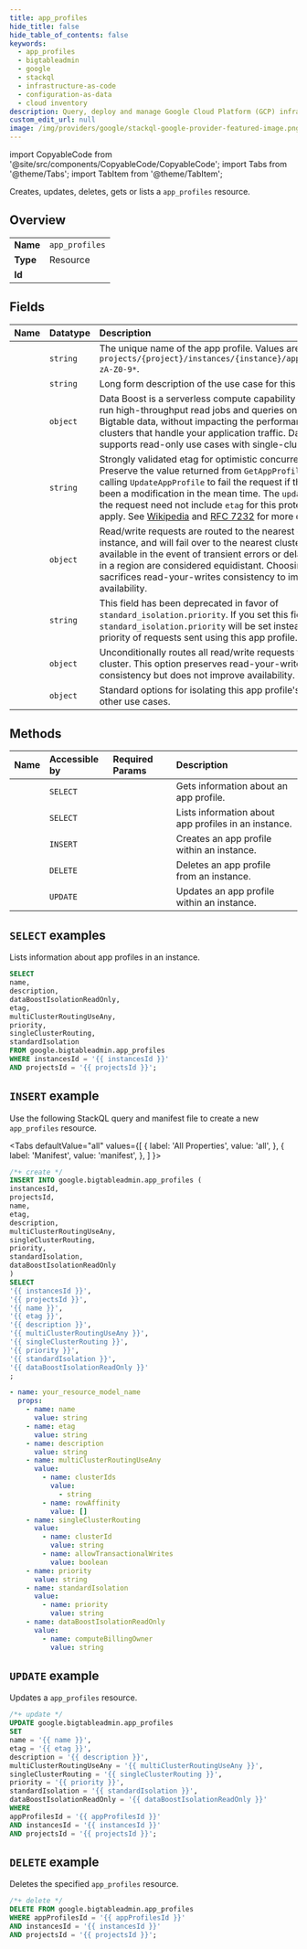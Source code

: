 ```yaml
---
title: app_profiles
hide_title: false
hide_table_of_contents: false
keywords:
  - app_profiles
  - bigtableadmin
  - google
  - stackql
  - infrastructure-as-code
  - configuration-as-data
  - cloud inventory
description: Query, deploy and manage Google Cloud Platform (GCP) infrastructure and resources using SQL
custom_edit_url: null
image: /img/providers/google/stackql-google-provider-featured-image.png
---
```


import CopyableCode from '@site/src/components/CopyableCode/CopyableCode';
import Tabs from '@theme/Tabs';
import TabItem from '@theme/TabItem';

Creates, updates, deletes, gets or lists a <code>app_profiles</code> resource.

## Overview
<table><tbody>
<tr><td><b>Name</b></td><td><code>app_profiles</code></td></tr>
<tr><td><b>Type</b></td><td>Resource</td></tr>
<tr><td><b>Id</b></td><td><CopyableCode code="google.bigtableadmin.app_profiles" /></td></tr>
</tbody></table>

## Fields
| Name | Datatype | Description |
|:-----|:---------|:------------|
| <CopyableCode code="name" /> | `string` | The unique name of the app profile. Values are of the form `projects/{project}/instances/{instance}/appProfiles/_a-zA-Z0-9*`. |
| <CopyableCode code="description" /> | `string` | Long form description of the use case for this AppProfile. |
| <CopyableCode code="dataBoostIsolationReadOnly" /> | `object` | Data Boost is a serverless compute capability that lets you run high-throughput read jobs and queries on your Bigtable data, without impacting the performance of the clusters that handle your application traffic. Data Boost supports read-only use cases with single-cluster routing. |
| <CopyableCode code="etag" /> | `string` | Strongly validated etag for optimistic concurrency control. Preserve the value returned from `GetAppProfile` when calling `UpdateAppProfile` to fail the request if there has been a modification in the mean time. The `update_mask` of the request need not include `etag` for this protection to apply. See [Wikipedia](https://en.wikipedia.org/wiki/HTTP_ETag) and [RFC 7232](https://tools.ietf.org/html/rfc7232#section-2.3) for more details. |
| <CopyableCode code="multiClusterRoutingUseAny" /> | `object` | Read/write requests are routed to the nearest cluster in the instance, and will fail over to the nearest cluster that is available in the event of transient errors or delays. Clusters in a region are considered equidistant. Choosing this option sacrifices read-your-writes consistency to improve availability. |
| <CopyableCode code="priority" /> | `string` | This field has been deprecated in favor of `standard_isolation.priority`. If you set this field, `standard_isolation.priority` will be set instead. The priority of requests sent using this app profile. |
| <CopyableCode code="singleClusterRouting" /> | `object` | Unconditionally routes all read/write requests to a specific cluster. This option preserves read-your-writes consistency but does not improve availability. |
| <CopyableCode code="standardIsolation" /> | `object` | Standard options for isolating this app profile's traffic from other use cases. |

## Methods
| Name | Accessible by | Required Params | Description |
|:-----|:--------------|:----------------|:------------|
| <CopyableCode code="get" /> | `SELECT` | <CopyableCode code="appProfilesId, instancesId, projectsId" /> | Gets information about an app profile. |
| <CopyableCode code="list" /> | `SELECT` | <CopyableCode code="instancesId, projectsId" /> | Lists information about app profiles in an instance. |
| <CopyableCode code="create" /> | `INSERT` | <CopyableCode code="instancesId, projectsId" /> | Creates an app profile within an instance. |
| <CopyableCode code="delete" /> | `DELETE` | <CopyableCode code="appProfilesId, instancesId, projectsId" /> | Deletes an app profile from an instance. |
| <CopyableCode code="patch" /> | `UPDATE` | <CopyableCode code="appProfilesId, instancesId, projectsId" /> | Updates an app profile within an instance. |

## `SELECT` examples

Lists information about app profiles in an instance.

```sql
SELECT
name,
description,
dataBoostIsolationReadOnly,
etag,
multiClusterRoutingUseAny,
priority,
singleClusterRouting,
standardIsolation
FROM google.bigtableadmin.app_profiles
WHERE instancesId = '{{ instancesId }}'
AND projectsId = '{{ projectsId }}';
```

## `INSERT` example

Use the following StackQL query and manifest file to create a new <code>app_profiles</code> resource.

<Tabs
    defaultValue="all"
    values={[
        { label: 'All Properties', value: 'all', },
        { label: 'Manifest', value: 'manifest', },
    ]
}>
<TabItem value="all">

```sql
/*+ create */
INSERT INTO google.bigtableadmin.app_profiles (
instancesId,
projectsId,
name,
etag,
description,
multiClusterRoutingUseAny,
singleClusterRouting,
priority,
standardIsolation,
dataBoostIsolationReadOnly
)
SELECT 
'{{ instancesId }}',
'{{ projectsId }}',
'{{ name }}',
'{{ etag }}',
'{{ description }}',
'{{ multiClusterRoutingUseAny }}',
'{{ singleClusterRouting }}',
'{{ priority }}',
'{{ standardIsolation }}',
'{{ dataBoostIsolationReadOnly }}'
;
```
</TabItem>
<TabItem value="manifest">

```yaml
- name: your_resource_model_name
  props:
    - name: name
      value: string
    - name: etag
      value: string
    - name: description
      value: string
    - name: multiClusterRoutingUseAny
      value:
        - name: clusterIds
          value:
            - string
        - name: rowAffinity
          value: []
    - name: singleClusterRouting
      value:
        - name: clusterId
          value: string
        - name: allowTransactionalWrites
          value: boolean
    - name: priority
      value: string
    - name: standardIsolation
      value:
        - name: priority
          value: string
    - name: dataBoostIsolationReadOnly
      value:
        - name: computeBillingOwner
          value: string

```
</TabItem>
</Tabs>

## `UPDATE` example

Updates a <code>app_profiles</code> resource.

```sql
/*+ update */
UPDATE google.bigtableadmin.app_profiles
SET 
name = '{{ name }}',
etag = '{{ etag }}',
description = '{{ description }}',
multiClusterRoutingUseAny = '{{ multiClusterRoutingUseAny }}',
singleClusterRouting = '{{ singleClusterRouting }}',
priority = '{{ priority }}',
standardIsolation = '{{ standardIsolation }}',
dataBoostIsolationReadOnly = '{{ dataBoostIsolationReadOnly }}'
WHERE 
appProfilesId = '{{ appProfilesId }}'
AND instancesId = '{{ instancesId }}'
AND projectsId = '{{ projectsId }}';
```

## `DELETE` example

Deletes the specified <code>app_profiles</code> resource.

```sql
/*+ delete */
DELETE FROM google.bigtableadmin.app_profiles
WHERE appProfilesId = '{{ appProfilesId }}'
AND instancesId = '{{ instancesId }}'
AND projectsId = '{{ projectsId }}';
```
